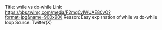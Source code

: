 Title: while vs do-while
Link: https://pbs.twimg.com/media/F2mgCvIWUAE8CvO?format=jpg&name=900x900
Reason: Easy explanation of while vs do-while loop
Source: Twitter(X)
